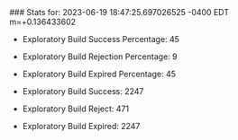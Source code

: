 <!DOCTYPE html>
<html>
	<head>
		<meta charset="utf-8">
		<title>i2p-stats</title>
	</head>
	<body>
### Stats for: 2023-06-19 18:47:25.697026525 -0400 EDT m=+0.136433602

 - Exploratory Build Success Percentage: 45
 - Exploratory Build Rejection Percentage: 9
 - Exploratory Build Expired Percentage: 45
 - Exploratory Build Success: 2247
 - Exploratory Build Reject: 471
 - Exploratory Build Expired: 2247

	</body>
</html>